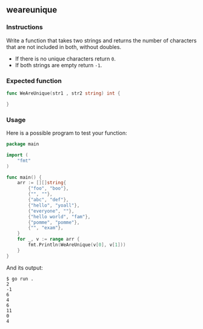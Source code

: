 ## weareunique

### Instructions

Write a function that takes two strings and returns the number of characters that are not included in both, without doubles.
- If there is no unique characters return `0`.
- If both strings are empty return `-1`.

### Expected function

```go
func WeAreUnique(str1 , str2 string) int {

}
```

### Usage

Here is a possible program to test your function:

```go
package main

import (
	"fmt"
)

func main() {
	arr := [][]string{
		{"foo", "boo"},
		{"", ""},
		{"abc", "def"},
		{"hello", "yoall"},
		{"everyone", ""},
		{"hello world", "fam"},
		{"pomme", "pomme"},
		{"", "exam"},
	}
	for _, v := range arr {
		fmt.Println(WeAreUnique(v[0], v[1]))
	}
}
```

And its output:

```console
$ go run .
2
-1
6
4
6
11
0
4
```
